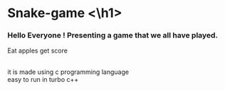 <h1> Snake-game <\h1>
<h3>Hello Everyone !  Presenting a game that we all have played.</h3>
<p>Eat apples get score</p>
<br>
it is made using c programming language
<br>
easy to run in turbo c++
